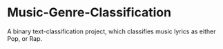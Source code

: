 # Music-Genre-Classification
A binary text-classification project, which classifies music lyrics as either Pop, or Rap.
